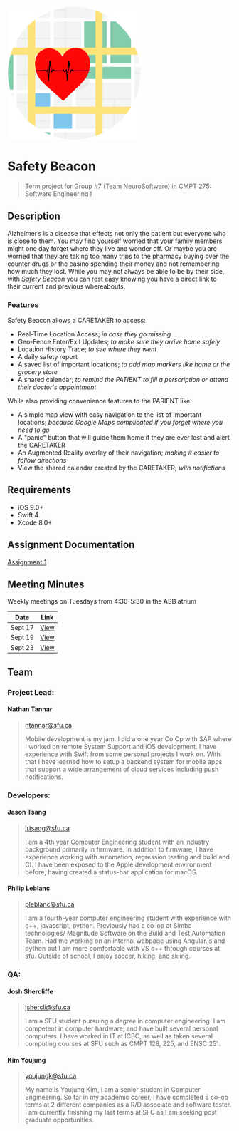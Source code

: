 <img src="./SafetyBeacon/Assets/SafetyBeaconLogo.png" width="300"></img>

# Safety Beacon

> Term project for Group #7 (Team NeuroSoftware) in CMPT 275: Software Engineering I

## Description

Alzheimer’s is a disease that effects not only the patient but everyone who is close to them. You may find yourself worried that your family members might one day forget where they live and wonder off. Or maybe you are worried that they are taking too many trips to the pharmacy buying over the counter drugs or the casino spending their money and not remembering how much they lost. While you may not always be able to be by their side, with *Safety Beacon* you can rest easy knowing you have a direct link to their current and previous whereabouts.

### Features

Safety Beacon allows a CARETAKER to access:

- Real-Time Location Access; *in case they go missing*
- Geo-Fence Enter/Exit Updates; *to make sure they arrive home safely*
- Location History Trace; *to see where they went*
- A daily safety report
- A saved list of important locations; *to add map markers like home or the grocery store*
- A shared calendar; *to remind the PATIENT to fill a perscription or attend their doctor's appointment*

While also providing convenience features to the PARIENT like:

- A simple map view with easy navigation to the list of important locations; *because Google Maps complicated if you forget where you need to go*
- A "panic" button that will guide them home if they are ever lost and alert the CARETAKER
- An Augmented Reality overlay of their navigation; *making it easier to follow directions*
- View the shared calendar created by the CARETAKER; *with notifictions*



## Requirements

- iOS 9.0+
- Swift 4
- Xcode 8.0+

## Assignment Documentation

[Assignment 1](./docs/Assignment_1.pdf)

## Meeting Minutes

Weekly meetings on Tuesdays from 4:30-5:30 in the ASB atrium

| Date        | Link                                    |
| ------------|-----------------------------------------|
| Sept 17     | [View](./docs/Meeting_Minutes_1.pdf)    |
| Sept 19     | [View](./docs/Meeting_Minutes_2.pdf)    |
| Sept 23     | [View](./docs/Meeting_Minutes_3.pdf)    |

## Team

### Project Lead: 

#### Nathan Tannar
> ntannar@sfu.ca
> 
> Mobile development is my jam. I did a one year Co Op with SAP where I worked on remote System Support and iOS development. I have experience with Swift from some personal projects I work on. With that I have learned how to setup a backend system for mobile apps that support a wide arrangement of cloud services including push notifications.

### Developers: 

####  Jason Tsang
> jrtsang@sfu.ca
> 
> I am a 4th year Computer Engineering student with an industry background primarily in
firmware. In addition to firmware, I have experience working with automation, regression
testing and build and CI. I have been exposed to the Apple development environment
before, having created a status-bar application for macOS.

#### Philip Leblanc
> pleblanc@sfu.ca
> 
> I am a fourth-year computer engineering student with experience with c++, javascript,
python. Previously had a co-op at Simba technologies/ Magnitude Software on the Build
and Test Automation Team. Had me working on an internal webpage using Angular.js and
python but I am more comfortable with VS c++ through courses at sfu. Outside of school, I
enjoy soccer, hiking, and skiing.

### QA:

#### Josh Shercliffe
> jshercli@sfu.ca
> 
> I am a SFU student pursuing a degree in computer engineering. I am competent in computer hardware, and have built several personal computers. I have worked in IT at ICBC, as well as taken several computing courses at SFU such as CMPT 128, 225, and ENSC 251.

#### Kim Youjung
> youjungk@sfu.ca
> 
> My name is Youjung Kim, I am a senior student in Computer Engineering. So far in my academic career, I have completed 5 co-op terms at 2 different companies as a R/D associate and software tester. I am currently finishing my last terms at SFU as I am seeking post graduate opportunities.


